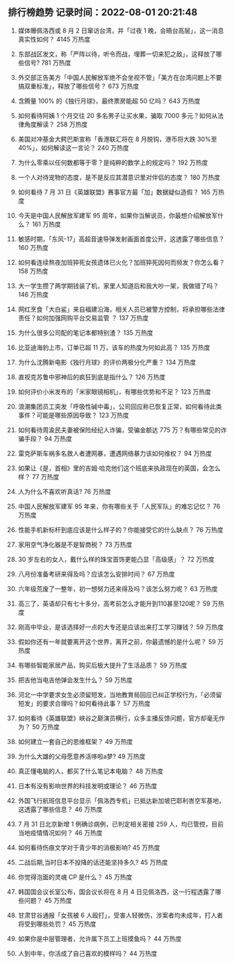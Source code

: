
## 排行榜趋势 记录时间：2022-08-01 20:21:48
  
  1. 媒体曝佩洛西或 8 月 2 日窜访台湾，并「过夜 1 晚，会晤台高层」，这一消息真实性如何？ 4145 万热度
    
  2. 东部战区发文，称「严阵以待，听令而战，埋葬一切来犯之敌」，这释放了哪些信号? 781 万热度
    
  3. 外交部正告美方「中国人民解放军绝不会坐视不管」「美方在台湾问题上不要搞双重标准」，释放了哪些信号？ 673 万热度
    
  4. 含腾量 100% 的《独行月球》，最终票房能超 50 亿吗？ 643 万热度
    
  5. 如何看待阿姨 1 个月交往 20 多名男子让买水果，骗取 7000 多元？如何从法律角度解读？ 258 万热度
    
  6. 美国对冲基金大鳄巴斯宣称「香港联汇将在 8 月脱钩，港币将大跌 30%至 40%」，如何解读这一言论？ 240 万热度
    
  7. 为什么零乘以任何数都等于零？是纯粹的数学上的规定吗？ 192 万热度
    
  8. 一个人对待宠物的态度，是不是反应其潜意识里对伴侣的态度？ 180 万热度
    
  9. 如何看待 7 月 31 日《英雄联盟》赛事官方最「加」数据疑似造假？ 165 万热度
    
  10. 今天是中国人民解放军建军 95 周年，如果你当解说员，你最想介绍解放军什么？ 161 万热度
    
  11. 敏感时期，「东风-17」高超音速导弹发射画面首度公开，这透露了哪些信息？ 160 万热度
    
  12. 如何看连续熬夜加班猝死女孩遗体已火化？加班猝死因何而频发？你怎么看？ 158 万热度
    
  13. 大一学生攒了两学期钱装了机，家里人知道后和我大吵一架，我做错了吗？ 146 万热度
    
  14. 网红烹食「大白鲨」来自福建沿海，相关人员已被警方控制，将承担哪些法律责任？如何加强网购平台交易监管 ？ 137 万热度
    
  15. 为什么很多公司配的笔记本都特别渣？ 135 万热度
    
  16. 比亚迪海豹上市，订单已超 11 万，该车的热度为何如此高？ 135 万热度
    
  17. 为什么沈腾新电影《独行月球》的评价两极分化严重？ 134 万热度
    
  18. 直视克苏鲁中邪神后的疯狂到底是指什么？ 126 万热度
    
  19. 如何评价小米发布的「米家眼镜相机」，有哪些优势和不足？ 123 万热度
    
  20. 浪潮集团员工突发「呼吸性碱中毒」，公司回应称已恢复正常，如何看待此类事件？可能是哪些原因导致？ 123 万热度
    
  21. 如何看待周渝民夫妻被保险经纪人诈骗，受骗金额达 775 万？有哪些常见的诈骗手段？ 94 万热度
    
  22. 雷克萨斯车祸多名救人者遭网暴，遭遇网络暴力该如何维权？ 94 万热度
    
  23. 如果让《是，首相》里的吉姆·哈克他们这个班底来执政现在的英国，会怎么样？ 77 万热度
    
  24. 人为什么不喜欢听真话? 76 万热度
    
  25. 中国人民解放军建军 95 年来，你有哪些关于「人民军队」的难忘记忆？ 76 万热度
    
  26. 性能手机新标杆到底应该是什么样子的？你能接受它的什么缺点？ 76 万热度
    
  27. 家用空气净化器是不是智商税？ 73 万热度
    
  28. 30 岁左右的女人，戴什么样的珠宝首饰更能凸显「高级感」？ 72 万热度
    
  29. 八月份准备考研来得及吗？应该怎么安排时间？ 67 万热度
    
  30. 六年级荒废了一整年，初一想努力还来得及吗？该怎么努力呢？ 63 万热度
    
  31. 高三了，英语却只有七十多分，高考前怎么才能升到110甚至120呢？ 59 万热度
    
  32. 刚高中毕业，是该选择好一点的大专还是应该出来打工学习赚钱？ 59 万热度
    
  33. 假如你还有一年就要离开这个世界，离开之前，你最遗憾的是什么呢？ 59 万热度
    
  34. 有哪些智能家居产品，购买后极大提升了生活品质？ 59 万热度
    
  35. 把吉他当电吉他弹会发生什么？ 59 万热度
    
  36. 河北一中学要求女生必须留短发，当地教育局回应已纠正学校行为，「必须留短发」的要求合理吗？如何看待此事？ 57 万热度
    
  37. 如何看待《英雄联盟》峡谷之巅演员横行，众多主播反馈问题，官方却毫无作为？ 50 万热度
    
  38. 如何建立一套自己的思维框架？ 49 万热度
    
  39. 为什么大雄的父母愿意养活哆啦a梦? 49 万热度
    
  40. 真正懂电脑的人，都买了什么笔记本电脑？ 48 万热度
    
  41. 日本有没有影响世界的科技发明或理论？ 46 万热度
    
  42. 外国飞行航班信息平台显示「佩洛西专机」已抵达新加坡巴耶利峇空军基地，这透露了哪些信息？ 46 万热度
    
  43. 7 月 31 日北京新增 1 例确诊病例，已判定相关密接 259 人，均已管控，目前当地疫情情况如何？ 46 万热度
    
  44. 如何看待伤痕文学对于青少年的消极影响? 45 万热度
    
  45. 二战后期,当时日本不投降的话还能坚持多久? 45 万热度
    
  46. 你觉得泡面的灵魂 CP 是什么？ 45 万热度
    
  47. 韩国国会议长室公布，国会议长将在 8 月 4 日见佩洛西，这一行程透露了哪些问题？ 45 万热度
    
  48. 甘肃甘谷通报「女孩被 6 人殴打」，受害人轻微伤，涉案者均未成年，打人者将受到哪些处罚？ 45 万热度
    
  49. 如果你是中层管理者，允许属下员工上班摸鱼吗？ 44 万热度
    
  50. 人到中年，你活成了自己喜欢的模样吗？ 44 万热度
    
